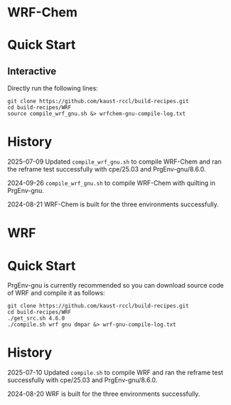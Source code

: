 WRF-Chem
========

Quick Start
===========

Interactive
-----------

Directly run the following lines:
```
git clone https://github.com/kaust-rccl/build-recipes.git
cd build-recipes/WRF
source compile_wrf_gnu.sh &> wrfchem-gnu-compile-log.txt
```

History
=======
2025-07-09 Updated `compile_wrf_gnu.sh` to compile WRF-Chem and ran the reframe test successfully with cpe/25.03 and PrgEnv-gnu/8.6.0.

2024-09-26 `compile_wrf_gnu.sh` to compile WRF-Chem with quilting in PrgEnv-gnu.

2024-08-21 WRF-Chem is built for the three environments successfully.

WRF
===

Quick Start
===========

PrgEnv-gnu is currently recommended so you can download source code of WRF and compile it as follows:

```
git clone https://github.com/kaust-rccl/build-recipes.git
cd build-recipes/WRF
./get_src.sh 4.6.0
./compile.sh wrf gnu dmpar &> wrf-gnu-compile-log.txt
```

History
=======
2025-07-10 Updated `compile.sh` to compile WRF and ran the reframe test successfully with cpe/25.03 and PrgEnv-gnu/8.6.0.

2024-08-20 WRF is built for the three environments successfully.




